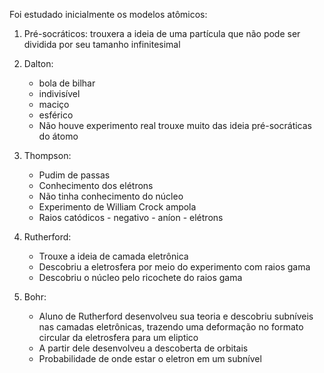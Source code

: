 
Foi estudado inicialmente os modelos atômicos:

1.  Pré-socráticos: trouxera a ideia de uma partícula que não pode ser dividida por seu tamanho infinitesimal 

2. Dalton: 
	- bola de bilhar
	- indivisível 
	- maciço
	- esférico 
	- Não houve experimento real trouxe muito das ideia pré-socráticas do átomo

3. Thompson: 
	- Pudim de passas
	- Conhecimento dos elétrons
	- Não tinha conhecimento do núcleo
	- Experimento de William Crock ampola
	- Raios catódicos - negativo - aníon - elétrons

4. Rutherford:
	- Trouxe a ideia de camada eletrônica 
	- Descobriu a eletrosfera por meio do experimento com raios gama
	- Descobriu o núcleo pelo ricochete do raios gama

5.  Bohr:
	- Aluno de Rutherford desenvolveu sua teoria e descobriu subníveis nas camadas eletrônicas, trazendo uma deformação no formato circular da eletrosfera para um eliptico
	- A partir dele desenvolveu a descoberta de orbitais
	- Probabilidade de onde estar o eletron em um subnível